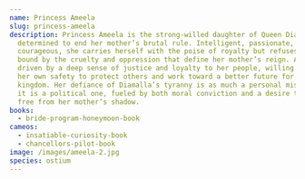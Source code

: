 ```yaml
---
name: Princess Ameela
slug: princess-ameela
description: Princess Ameela is the strong-willed daughter of Queen Diamalla,
  determined to end her mother’s brutal rule. Intelligent, passionate, and
  courageous, she carries herself with the poise of royalty but refuses to be
  bound by the cruelty and oppression that define her mother’s reign. Ameela is
  driven by a deep sense of justice and loyalty to her people, willing to risk
  her own safety to protect others and work toward a better future for her
  kingdom. Her defiance of Diamalla’s tyranny is as much a personal mission as
  it is a political one, fueled by both moral conviction and a desire to break
  free from her mother’s shadow.
books:
  - bride-program-honeymoon-book
cameos:
  - insatiable-curiosity-book
  - chancellors-pilot-book
image: /images/ameela-2.jpg
species: ostium
---
```

